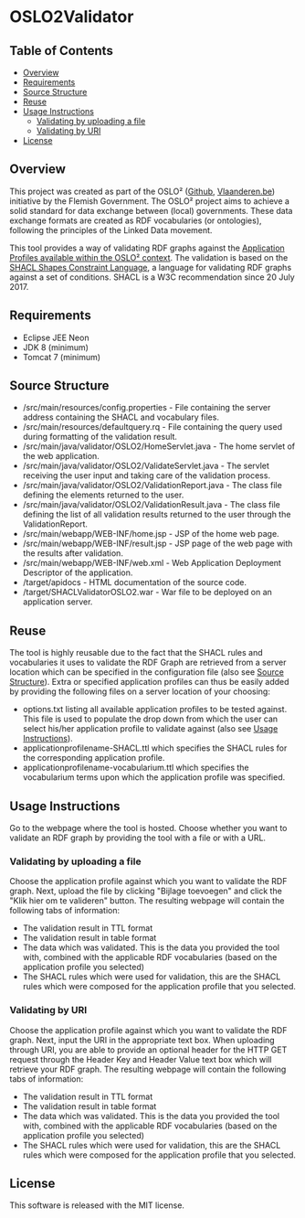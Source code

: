 # OSLO2Validator

 ## Table of Contents
* [Overview](#overview)
* [Requirements](#requirements)
* [Source Structure](#source-structure)
* [Reuse](#reuse)
* [Usage Instructions](#usage-instructions)
  * [Validating by uploading a file](#validating-by-uploading-a-file)
  * [Validating by URI](#validating-by-uri)
* [License](#license)


## Overview

This project was created as part of the OSLO² ([Github](http://informatievlaanderen.github.io/OSLO/),
 [Vlaanderen.be](https://overheid.vlaanderen.be/producten-diensten/OSLO2)) initiative by the Flemish Government.
 The OSLO² project aims to achieve a solid standard for data exchange between (local) governments.
 These data exchange formats are created as RDF vocabularies (or ontologies), following the principles of the Linked
 Data movement.
 
 This tool provides a way of validating RDF graphs against the [Application Profiles available within the OSLO² context](http://data.vlaanderen.be/ns/#Applicatieprofielen). The validation is based on the [SHACL Shapes Constraint Language](https://www.w3.org/TR/shacl/), a language for validating RDF graphs against a set of conditions. SHACL is a W3C recommendation since 20 July 2017.

## Requirements

* Eclipse JEE Neon
* JDK 8 (minimum)
* Tomcat 7 (minimum)

## Source Structure

* /src/main/resources/config.properties - File containing the server address containing the SHACL and vocabulary files.
* /src/main/resources/defaultquery.rq - File containing the query used during formatting of the validation result.
* /src/main/java/validator/OSLO2/HomeServlet.java - The home servlet of the web application.
* /src/main/java/validator/OSLO2/ValidateServlet.java - The servlet receiving the user input and taking care of the validation process.
* /src/main/java/validator/OSLO2/ValidationReport.java - The class file defining the elements returned to the user.
* /src/main/java/validator/OSLO2/ValidationResult.java - The class file defining the list of all validation results returned to the user through the ValidationReport.
* /src/main/webapp/WEB-INF/home.jsp - JSP of the home web page.
* /src/main/webapp/WEB-INF/result.jsp - JSP page of the web page with the results after validation.
* /src/main/webapp/WEB-INF/web.xml - Web Application Deployment Descriptor of the application.
* /target/apidocs - HTML documentation of the source code.
* /target/SHACLValidatorOSLO2.war - War file to be deployed on an application server.

## Reuse

The tool is highly reusable due to the fact that the SHACL rules and vocabularies it uses to validate the RDF Graph are retrieved from a server location which can be specified in the configuration file (also see [Source Structure](#source-structure)). Extra or specified application profiles can thus be easily added by providing the following files on a server location of your choosing:
 
 * options.txt listing all available application profiles to be tested against. This file is used to populate the drop down from which the user can select his/her application profile to validate against (also see [Usage Instructions](#usage-instructions)).
 * applicationprofilename-SHACL.ttl which specifies the SHACL rules for the corresponding application profile.
 * applicationprofilename-vocabularium.ttl which specifies the vocabularium terms upon which the application profile was specified.

## Usage Instructions

Go to the webpage where the tool is hosted. 
Choose whether you want to validate an RDF graph by providing the tool with a file or with a URL. 

### Validating by uploading a file

Choose the application profile against which you want to validate the RDF graph. Next, upload the file by clicking "Bijlage toevoegen" and click the "Klik hier om te valideren" button. The resulting webpage will contain the following tabs of information:

* The validation result in TTL format
* The validation result in table format
* The data which was validated. This is the data you provided the tool with, combined with the applicable RDF vocabularies (based on the application profile you selected)
* The SHACL rules which were used for validation, this are the SHACL rules which were composed for the application profile that you selected.

### Validating by URI

Choose the application profile against which you want to validate the RDF graph. Next, input the URI in the appropriate text box. When uploading through URI, you are able to provide an optional header for the HTTP GET request through the Header Key and Header Value text box which will retrieve your RDF graph. The resulting webpage will contain the following tabs of information:

* The validation result in TTL format
* The validation result in table format
* The data which was validated. This is the data you provided the tool with, combined with the applicable RDF vocabularies (based on the application profile you selected)
* The SHACL rules which were used for validation, this are the SHACL rules which were composed for the application profile that you selected.

## License

This software is released with the MIT license.
